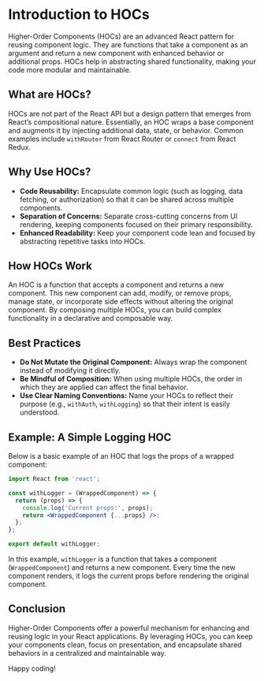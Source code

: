 # Introduction to HOCs

Higher-Order Components (HOCs) are an advanced React pattern for reusing component logic. They are functions that take a component as an argument and return a new component with enhanced behavior or additional props. HOCs help in abstracting shared functionality, making your code more modular and maintainable.

## What are HOCs?

HOCs are not part of the React API but a design pattern that emerges from React’s compositional nature. Essentially, an HOC wraps a base component and augments it by injecting additional data, state, or behavior. Common examples include `withRouter` from React Router or `connect` from React Redux.

## Why Use HOCs?

- **Code Reusability:** Encapsulate common logic (such as logging, data fetching, or authorization) so that it can be shared across multiple components.
- **Separation of Concerns:** Separate cross-cutting concerns from UI rendering, keeping components focused on their primary responsibility.
- **Enhanced Readability:** Keep your component code lean and focused by abstracting repetitive tasks into HOCs.

## How HOCs Work

An HOC is a function that accepts a component and returns a new component. This new component can add, modify, or remove props, manage state, or incorporate side effects without altering the original component. By composing multiple HOCs, you can build complex functionality in a declarative and composable way.

## Best Practices

- **Do Not Mutate the Original Component:** Always wrap the component instead of modifying it directly.
- **Be Mindful of Composition:** When using multiple HOCs, the order in which they are applied can affect the final behavior.
- **Use Clear Naming Conventions:** Name your HOCs to reflect their purpose (e.g., `withAuth`, `withLogging`) so that their intent is easily understood.

## Example: A Simple Logging HOC

Below is a basic example of an HOC that logs the props of a wrapped component:

```jsx
import React from 'react';

const withLogger = (WrappedComponent) => {
  return (props) => {
    console.log('Current props:', props);
    return <WrappedComponent {...props} />;
  };
};

export default withLogger;
```

In this example, `withLogger` is a function that takes a component (`WrappedComponent`) and returns a new component. Every time the new component renders, it logs the current props before rendering the original component.

## Conclusion

Higher-Order Components offer a powerful mechanism for enhancing and reusing logic in your React applications. By leveraging HOCs, you can keep your components clean, focus on presentation, and encapsulate shared behaviors in a centralized and maintainable way.

Happy coding!